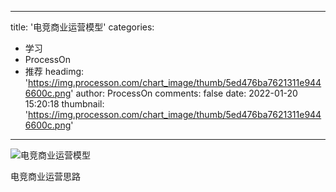 
---
title: '电竞商业运营模型'
categories: 
 - 学习
 - ProcessOn
 - 推荐
headimg: 'https://img.processon.com/chart_image/thumb/5ed476ba7621311e9446600c.png'
author: ProcessOn
comments: false
date: 2022-01-20 15:20:18
thumbnail: 'https://img.processon.com/chart_image/thumb/5ed476ba7621311e9446600c.png'
---

<div>   
<img class="thumb" alt="电竞商业运营模型" src="https://img.processon.com/chart_image/thumb/5ed476ba7621311e9446600c.png" referrerpolicy="no-referrer">
<p>电竞商业运营思路</p>  
</div>
            